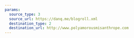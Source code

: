 ```yaml
---
params:
  source_type: 3
  source_url: https://danq.me/blogroll.xml
  destination_type: 2
  destination_url: http://www.polyamorousmisanthrope.com
---
```

